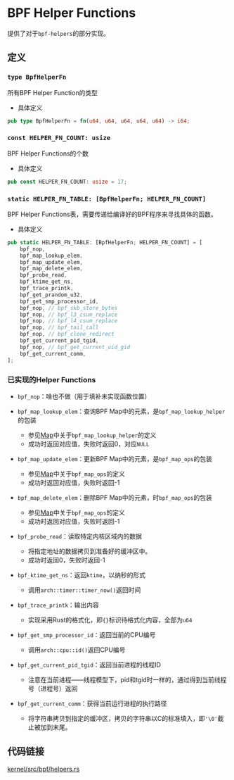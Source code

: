 # BPF Helper Functions

提供了对于`bpf-helpers`的部分实现。

## 定义

### `type BpfHelperFn`

所有BPF Helper Function的类型

* 具体定义

```rust
pub type BpfHelperFn = fn(u64, u64, u64, u64, u64) -> i64;
```

### `const HELPER_FN_COUNT: usize`

BPF Helper Functions的个数

* 具体定义

```rust
pub const HELPER_FN_COUNT: usize = 17;
```

### `static HELPER_FN_TABLE: [BpfHelperFn; HELPER_FN_COUNT]`

BPF Helper Functions表，需要传递给编译好的BPF程序来寻找具体的函数。

* 具体定义

```rust
pub static HELPER_FN_TABLE: [BpfHelperFn; HELPER_FN_COUNT] = [
    bpf_nop,
    bpf_map_lookup_elem,
    bpf_map_update_elem,
    bpf_map_delete_elem,
    bpf_probe_read,
    bpf_ktime_get_ns,
    bpf_trace_printk,
    bpf_get_prandom_u32,
    bpf_get_smp_processor_id, 
    bpf_nop, // bpf_skb_store_bytes
    bpf_nop, // bpf_l3_csum_replace
    bpf_nop, // bpf_l4_csum_replace
    bpf_nop, // bpf_tail_call
    bpf_nop, // bpf_clone_redirect
    bpf_get_current_pid_tgid,
    bpf_nop, // bpf_get_current_uid_gid
    bpf_get_current_comm,
];
```

### 已实现的Helper Functions

* `bpf_nop`：啥也不做（用于填补未实现函数位置）

* `bpf_map_lookup_elem`：查询BPF Map中的元素，是`bpf_map_lookup_helper`的包装
    * 参见[Map](./map.md)中关于`bpf_map_lookup_helper`的定义
    * 成功时返回对应值，失败时返回0，对应`NULL`

* `bpf_map_update_elem`：更新BPF Map中的元素，是`bpf_map_ops`的包装
    * 参见[Map](./map.md)中关于`bpf_map_ops`的定义
    * 成功时返回对应值，失败时返回-1

* `bpf_map_delete_elem`：删除BPF Map中的元素，时`bpf_map_ops`的包装
    * 参见[Map](./map.md)中关于`bpf_map_ops`的定义
    * 成功时返回对应值，失败时返回-1

* `bpf_probe_read`：读取特定内核区域内的数据
    * 将指定地址的数据拷贝到准备好的缓冲区中。
    * 成功时返回0，失败时返回-1

* `bpf_ktime_get_ns`：返回`ktime`，以纳秒的形式
    * 调用`arch::timer::timer_now()`返回时间

* `bpf_trace_printk`：输出内容
    * 实现采用Rust的格式化，即`{}`标识待格式化内容，全部为`u64`

* `bpf_get_smp_processor_id`：返回当前的CPU编号
    * 调用`arch::cpu::id()`返回CPU编号

* `bpf_get_current_pid_tgid`：返回当前进程的线程ID
    * 注意在当前进程——线程模型下，pid和tgid时一样的，通过得到当前线程号（进程号）返回

* `bpf_get_current_comm`：获得当前运行进程的执行路径
    * 将字符串拷贝到指定的缓冲区，拷贝的字符串以C的标准填入，即`'\0'`截止被加到末尾。

## 代码链接

[kernel/src/bpf/helpers.rs](../../src/bpf/helpers.rs)